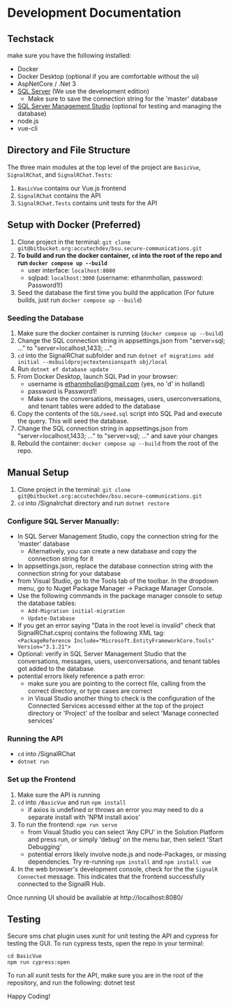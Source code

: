 # Development Documentation 
## Techstack
 make sure you have the following installed:
  - Docker
  - Docker Desktop (optional if you are comfortable without the ui)
  - AspNetCore / .Net 3
  - [SQL Server](https://www.microsoft.com/en-us/sql-server/sql-server-downloads) (We use the development edition)
    - Make sure to save the connection string for the 'master' database
  - [SQL Server Management Studio](https://docs.microsoft.com/en-us/sql/ssms/download-sql-server-management-studio-ssms?view=sql-server-ver15) (optional for testing and managing the database)
  - node.js
  - vue-cli
 
## Directory and File Structure
The three main modules at the top level of the project are `BasicVue`, `SignalRChat`, and `SignalRChat.Tests`:
1. `BasicVue` contains our Vue.js frontend
2. `SignalRChat` contains the API
3. `SignalRChat.Tests` contains unit tests for the API

## Setup with Docker (Preferred)
1. Clone project in the terminal: `git clone git@bitbucket.org:accutechdev/bsu.secure-communications.git`
2. **To build and run the docker container, `cd` into the root of the repo and run `docker compose up --build`**
    - user interface: `localhost:8080`
    - sqlpad: `localhost:3000` (username: ethanmhollan, password: Password1!)
4. Seed the database the first time you build the application (For future builds, just run `docker compose up --build`)


### Seeding the Database
1. Make sure the docker container is running (`docker compose up --build`)
2. Change the SQL connection string in appsettings.json from "server=sql; ..." to "server=localhost,1433; ..."
3. `cd` into the SignalRChat subfolder and run `dotnet ef migrations add initial --msbuildprojectextensionspath obj/local`
5. Run `dotnet ef database update`
6. From Docker Desktop, launch SQL Pad in your browser:
    - username is ethanmhollan@gmail.com (yes, no 'd' in holland)
    - password is Password1!
    - Make sure the conversations, messages, users, userconversations, and tenant tables were added to the database
7. Copy the contents of the `SQL/seed.sql` script into SQL Pad and execute the query. This will seed the database.
8. Change the SQL connection string in appsettings.json from "server=localhost,1433; ..." to "server=sql; ..." and save your changes
9. Rebuild the container: `docker compose up --build` from the root of the repo. 


## Manual Setup
1. Clone project in the terminal: `git clone git@bitbucket.org:accutechdev/bsu.secure-communications.git`
2. `cd` into /Signalrchat directory and run `dotnet restore`

### Configure SQL Server Manually:  
- In SQL Server Management Studio, copy the connection string for the 'master' database   
  - Alternatively, you can create a new database and copy the connection string for it  
- In appsettings.json, replace the database connection string with the connection string for your database  
- from Visual Studio, go to the Tools tab of the toolbar. In the dropdown menu, go to Nuget Package Manager -> Package Manager Console.  
- Use the following commands in the package manager console to setup the database tables:  
  - `Add-Migration initial-migration` 
  - `Update-Database` 
- If you get an error saying "Data in the root level is invalid" check that SignalRChat.csproj contains the following XML tag:  
  `<PackageReference Include="Microsoft.EntityFrameworkCore.Tools" Version="3.1.21">`   
- Optional: verify in SQL Server Management Studio that the conversations, messages, users, userconversations, and tenant tables got added to the database.  
- potential errors likely reference a path error:  
  - make sure you are pointing to the correct file, calling from the correct directory, or type cases are correct
  - in Visual Studio another thing to check is the configuration of the Connected Services accessed either at the top of the project directory or 'Project' of the toolbar and select 'Manage connected services'
 
 ### Running the API
- `cd` into /SignalRChat   
- `dotnet run`
 
### Set up the Frontend
1. Make sure the API is running
2. `cd` into `/BasicVue` and run `npm install`
    - if axios is undefined or throws an error you may need to do a separate install with 'NPM install axios'
2. To run the frontend: `npm run serve`
    - from Visual Studio you can select 'Any CPU' in the Solution Platform and press run, or simply 'debug' on the menu bar, then select 'Start Debugging'
    - potential errors likely involve node.js and node-Packages, or missing dependencies. Try re-running `npm install` and `npm install vue`
3. In the web browser's development console, check for the the `SignalR Connected` message. This indicates that the frontend successfully connected to the SignalR Hub. 
        
Once running UI should be available at http://localhost:8080/

## Testing

Secure sms chat plugin uses xunit for unit testing the API and cypress for testing the GUI. To run cypress tests, open the repo in your terminal:

    cd BasicVue
    npm run cypress:open

To run all xunit tests for the API, make sure you are in the root of the repository, and run the following:
    dotnet test


Happy Coding!
